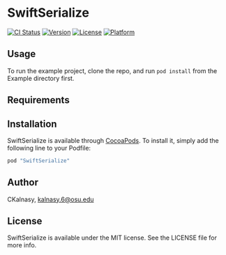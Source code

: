 # SwiftSerialize

[![CI Status](http://img.shields.io/travis/CKalnasy/SwiftSerialize.svg?style=flat)](https://travis-ci.org/CKalnasy/SwiftSerialize)
[![Version](https://img.shields.io/cocoapods/v/SwiftSerialize.svg?style=flat)](http://cocoapods.org/pods/SwiftSerialize)
[![License](https://img.shields.io/cocoapods/l/SwiftSerialize.svg?style=flat)](http://cocoapods.org/pods/SwiftSerialize)
[![Platform](https://img.shields.io/cocoapods/p/SwiftSerialize.svg?style=flat)](http://cocoapods.org/pods/SwiftSerialize)

## Usage

To run the example project, clone the repo, and run `pod install` from the Example directory first.

## Requirements

## Installation

SwiftSerialize is available through [CocoaPods](http://cocoapods.org). To install
it, simply add the following line to your Podfile:

```ruby
pod "SwiftSerialize"
```

## Author

CKalnasy, kalnasy.6@osu.edu

## License

SwiftSerialize is available under the MIT license. See the LICENSE file for more info.
